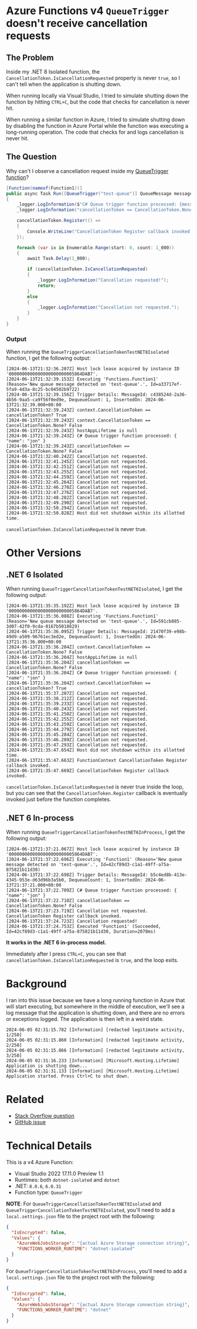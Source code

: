# Azure Functions v4 `QueueTrigger` doesn't receive cancellation requests

## The Problem

Inside my .NET 8 Isolated function, the `CancellationToken.IsCancellationRequested` property is never `true`, so I can't tell when the application is shutting down.

When running locally via Visual Studio, I tried to simulate shutting down the function by hitting `CTRL+C`, but the code that checks for cancellation is never hit.

When running a similar function in Azure, I tried to simulate shutting down by disabling the function in Azure Portal while the function was executing a long-running operation. The code that checks for and logs cancellation is never hit.

## The Question

Why can't I observe a cancellation request inside my [QueueTrigger function](https://github.com/jonsagara/AzureFunctionQueueTriggerCancellationTokenTest/blob/bf25afb42ef25006145e6d7cdd9916a7ebb2bef0/src/QueueTriggerCancellationTokenTestNET8Isolated/Function1.cs#L17)?

```csharp
[Function(nameof(Function1))]
public async Task Run([QueueTrigger("test-queue")] QueueMessage message, CancellationToken cancellationToken)
{
    _logger.LogInformation($"C# Queue trigger function processed: {message.MessageText}");
    _logger.LogInformation("cancellationToken == CancellationToken.None? {IsEqual}", cancellationToken == CancellationToken.None);

    cancellationToken.Register(() =>
    {
        Console.WriteLine("CancellationToken Register callback invoked.");
    });

    foreach (var ix in Enumerable.Range(start: 0, count: 1_000))
    {
        await Task.Delay(1_000);

        if (cancellationToken.IsCancellationRequested)
        {
            _logger.LogInformation("Cancellation requested!");
            return;
        }
        else
        {
            _logger.LogInformation("Cancellation not requested.");
        }
    }
}
```

### Output

When running the `QueueTriggerCancellationTokenTestNET8Isolated` function, I get the following output:

```
[2024-06-13T21:32:36.207Z] Host lock lease acquired by instance ID '0000000000000000000000005864DAB7'.
[2024-06-13T21:32:39.153Z] Executing 'Functions.Function1' (Reason='New queue message detected on 'test-queue'.', Id=a33717ef-5fa9-4d3a-8c25-bc04502b9722)
[2024-06-13T21:32:39.156Z] Trigger Details: MessageId: c438524d-2a36-4b56-9aa5-ca9f56f0ed9e, DequeueCount: 1, InsertedOn: 2024-06-13T21:32:39.000+00:00
[2024-06-13T21:32:39.243Z] context.CancellationToken == cancellationToken? True
[2024-06-13T21:32:39.243Z] context.CancellationToken == CancellationToken.None? False
[2024-06-13T21:32:39.243Z] hostAppLifetime is null
[2024-06-13T21:32:39.243Z] C# Queue trigger function processed: { "name": "jon" }
[2024-06-13T21:32:39.243Z] cancellationToken == CancellationToken.None? False
[2024-06-13T21:32:40.242Z] Cancellation not requested.
[2024-06-13T21:32:41.245Z] Cancellation not requested.
[2024-06-13T21:32:42.251Z] Cancellation not requested.
[2024-06-13T21:32:43.255Z] Cancellation not requested.
[2024-06-13T21:32:44.259Z] Cancellation not requested.
[2024-06-13T21:32:45.264Z] Cancellation not requested.
[2024-06-13T21:32:46.270Z] Cancellation not requested.
[2024-06-13T21:32:47.276Z] Cancellation not requested.
[2024-06-13T21:32:48.282Z] Cancellation not requested.
[2024-06-13T21:32:49.290Z] Cancellation not requested.
[2024-06-13T21:32:50.294Z] Cancellation not requested.
[2024-06-13T21:32:50.828Z] Host did not shutdown within its allotted time.
```

`cancellationToken.IsCancellationRequested` is never true.

# Other Versions

## .NET 6 Isolated

When running `QueueTriggerCancellationTokenTestNET6Isolated`, I get the following output:

```
[2024-06-13T21:35:35.192Z] Host lock lease acquired by instance ID '0000000000000000000000005864DAB7'.
[2024-06-13T21:35:36.088Z] Executing 'Functions.Function1' (Reason='New queue message detected on 'test-queue'.', Id=591cb885-3d07-42f0-9cda-0167b5018829)
[2024-06-13T21:35:36.095Z] Trigger Details: MessageId: 21470f39-e98b-49d9-a509-96761ec3ed2e, DequeueCount: 1, InsertedOn: 2024-06-13T21:35:36.000+00:00
[2024-06-13T21:35:36.204Z] context.CancellationToken == CancellationToken.None? False
[2024-06-13T21:35:36.204Z] hostAppLifetime is null
[2024-06-13T21:35:36.204Z] cancellationToken == CancellationToken.None? False
[2024-06-13T21:35:36.204Z] C# Queue trigger function processed: { "name": "jon" }
[2024-06-13T21:35:36.204Z] context.CancellationToken == cancellationToken? True
[2024-06-13T21:35:37.207Z] Cancellation not requested.
[2024-06-13T21:35:38.212Z] Cancellation not requested.
[2024-06-13T21:35:39.233Z] Cancellation not requested.
[2024-06-13T21:35:40.243Z] Cancellation not requested.
[2024-06-13T21:35:41.250Z] Cancellation not requested.
[2024-06-13T21:35:42.255Z] Cancellation not requested.
[2024-06-13T21:35:43.259Z] Cancellation not requested.
[2024-06-13T21:35:44.279Z] Cancellation not requested.
[2024-06-13T21:35:45.284Z] Cancellation not requested.
[2024-06-13T21:35:46.289Z] Cancellation not requested.
[2024-06-13T21:35:47.293Z] Cancellation not requested.
[2024-06-13T21:35:47.654Z] Host did not shutdown within its allotted time.
[2024-06-13T21:35:47.663Z] FunctionContext CancellationToken Register callback invoked.
[2024-06-13T21:35:47.669Z] CancellationToken Register callback invoked.
```

`cancellationToken.IsCancellationRequested` is never true inside the loop, but you can see that the `CancellationToken.Register` callback is eventually invoked just before the function completes.

## .NET 6 In-process

When running `QueueTriggerCancellationTokenTestNET6InProcess`, I get the following output:

```
[2024-06-13T21:37:21.067Z] Host lock lease acquired by instance ID '0000000000000000000000005864DAB7'.
[2024-06-13T21:37:22.696Z] Executing 'Function1' (Reason='New queue message detected on 'test-queue'.', Id=42cf89d3-c1a1-49ff-a75a-875821b11d30)
[2024-06-13T21:37:22.698Z] Trigger Details: MessageId: b5c4ed8b-413e-4345-953e-d63d96b3a5b0, DequeueCount: 1, InsertedOn: 2024-06-13T21:37:21.000+00:00
[2024-06-13T21:37:22.709Z] C# Queue trigger function processed: { "name": "jon" }
[2024-06-13T21:37:22.710Z] cancellationToken == CancellationToken.None? False
[2024-06-13T21:37:23.719Z] Cancellation not requested.
CancellationToken Register callback invoked.
[2024-06-13T21:37:24.723Z] Cancellation requested!
[2024-06-13T21:37:24.753Z] Executed 'Function1' (Succeeded, Id=42cf89d3-c1a1-49ff-a75a-875821b11d30, Duration=2078ms)
```

**It works in the .NET 6 in-process model.**

Immediately after I press `CTRL+C`, you can see that `cancellationToken.IsCancellationRequested` is `true`, and the loop exits.

# Background

I ran into this issue because we have a long running function in Azure that will start executing, but somewhere in the middle of execution, we'll see a log message that the application is shutting down, and there are no errors or exceptions logged. The application is then left in a weird state.

```
2024-06-05 02:31:15.782 [Information] [redacted legitimate activity, 1/250]
2024-06-05 02:31:15.860 [Information] [redacted legitimate activity, 2/250]
2024-06-05 02:31:15.866 [Information] [redacted legitimate activity, 3/250]
2024-06-05 02:31:16.233 [Information] [Microsoft.Hosting.Lifetime] Application is shutting down...
2024-06-05 02:31:31.133 [Information] [Microsoft.Hosting.Lifetime] Application started. Press Ctrl+C to shut down.
```

# Related

- [Stack Overflow question](https://stackoverflow.com/q/78578960)
- [GitHub issue](https://github.com/Azure/azure-functions-dotnet-worker/issues/2510)

# Technical Details

This is a v4 Azure Function:
- Visual Studio 2022 17.11.0 Preview 1.1
- Runtimes: both `dotnet-isolated` and `dotnet`
- .NET: `8.0.6`, `6.0.31`
- Function type: `QueueTrigger`

**NOTE**: For `QueueTriggerCancellationTokenTestNET8Isolated` and `QueueTriggerCancellationTokenTestNET6Isolated`, you'll need to add a `local.settings.json` file to the project root with the following:

```json
{
  "IsEncrypted": false,
  "Values": {
    "AzureWebJobsStorage": "{actual Azure Storage connection string}",
    "FUNCTIONS_WORKER_RUNTIME": "dotnet-isolated"
  }
}
```

For `QueueTriggerCancellationTokenTestNET6InProcess`, you'll need to add a `local.settings.json` file to the project root with the following:

```json
{
  "IsEncrypted": false,
  "Values": {
    "AzureWebJobsStorage": "{actual Azure Storage connection string}",
    "FUNCTIONS_WORKER_RUNTIME": "dotnet"
  }
}
```
